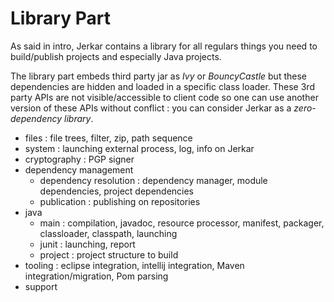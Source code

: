# Library Part

As said in intro, Jerkar contains a library for all regulars things you need to build/publish projects and especially Java projects.

The library part embeds third party jar as _Ivy_ or _BouncyCastle_ but these dependencies are hidden and loaded in 
a specific class loader. These 3rd party APIs are not visible/accessible to client code so one can use another 
version of these APIs without conflict : you can consider Jerkar as a *zero-dependency library*.


* files : file trees, filter, zip, path sequence
* system : launching external process, log, info on Jerkar
* cryptography : PGP signer
* dependency management
  * dependency resolution : dependency manager, module dependencies, project dependencies
  * publication : publishing on repositories
* java
  * main : compilation, javadoc, resource processor, manifest, packager, classloader, classpath, launching 
  * junit : launching, report
  * project : project structure to build
* tooling : eclipse integration, intellij integration, Maven integration/migration, Pom parsing
* support
 







